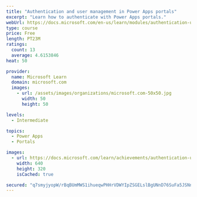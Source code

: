 ```yaml
---
title: "Authentication and user management in Power Apps portals"
excerpt: "Learn how to authenticate with Power Apps portals."
webUrl: https://docs.microsoft.com/en-us/learn/modules/authentication-user-management/
type: course
price: Free
length: PT23M
ratings:
  count: 13
  average: 4.6153846
heat: 50

provider:
  name: Microsoft Learn
  domain: microsoft.com
  images:
    - url: /assets/images/organizations/microsoft.com-50x50.jpg
      width: 50
      height: 50

levels:
  - Intermediate

topics:
  - Power Apps
  - Portals

images:
  - url: https://docs.microsoft.com/learn/achievements/authentication-user-management-social.png
    width: 640
    height: 320
    isCached: true

secured: "q7smyjyopW/rBqBUmMWS1ihueqwPHHrVDWYIpZSGELslBgUNnD76SuFa5JSNn5ma2sgiyYzO4oWLPTHCv4TF1XCfnfCjNwZ6jBdNk1a360Wt0VpcQiWkurmh2A944xZ/f6mOES6t0avpToSvWRnDOvbgHlYU+LRLAnbHDVcZcLua8EL6anGoT35nB+8ytcmE0VxGxsggKIf1ZialAiiuXJavTdGhMkmqVsMJSDhrrPg0/XNzIc7FfxUniCZSVuOIgrIT0wD1AWB5e2ql+1XPIYEy/qBZpuqEff0Btjo+AO03STZa3VAx9Rcw09uQq/Gp0azZI+0xXt0mg4nWpfvQYddleAcf+ANNUB95pMI5eDrGVTj0Afa2CFSqrRbUVvc+t5CcTe1qDcxzaJkqGbmlvQ==;1qmFgRfSlPPkO2rL04JXUQ=="
---
```


